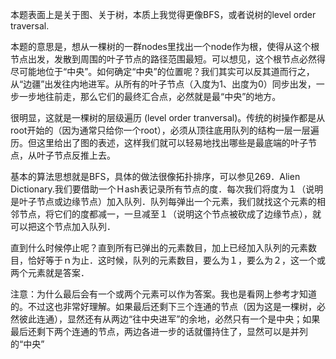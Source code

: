 本题表面上是关于图、关于树，本质上我觉得更像BFS，或者说树的level order traversal.

本题的意思是，想从一棵树的一群nodes里找出一个node作为根，使得从这个根节点出发，发散到周围的叶子节点的路径范围最短。可以想见，这个根节点必然得尽可能地位于“中央”。如何确定“中央”的位置呢？我们其实可以反其道而行之，从“边疆”出发往内地进军。从所有的叶子节点（入度为1、出度为0）同步出发，一步一步地往前走，那么它们的最终汇合点，必然就是最“中央”的地方。

很明显，这就是一棵树的层级遍历 (level order tranversal)。传统的树操作都是从root开始的（因为通常只给你一个root），必须从顶往底用队列的结构一层一层遍历。但这里给出了图的表述，这样我们就可以轻易地找出哪些是最底端的叶子节点，从叶子节点反推上去。

基本的算法思想就是BFS，具体的做法很像拓扑排序，可以参见269．Alien Dictionary.我们要借助一个Ｈash表记录所有节点的度．每次我们将度为１（说明是叶子节点或边缘节点）加入队列．队列每弹出一个元素，我们就找这个元素的相邻节点，将它们的度都减一，一旦减至１（说明这个节点被砍成了边缘节点），就可以把这个节点加入队列．

直到什么时候停止呢？直到所有已弹出的元素数目，加上已经加入队列的元素数目，恰好等于ｎ为止．这时候，队列的元素数目，要么为１，要么为２，这一个或两个元素就是答案．

注意：为什么最后会有一个或两个元素可以作为答案。我也是看网上参考才知道的。不过这也非常好理解。如果最后还剩下三个连通的节点（因为这是一棵树，必然彼此连通），显然还有从两边“往中央进军”的余地，必然只有一个是中央；如果最后还剩下两个连通的节点，两边各进一步的话就僵持住了，显然可以是并列的“中央”
